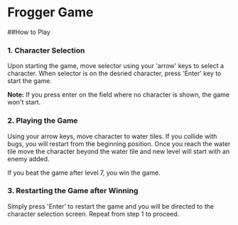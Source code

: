Frogger Game
=============

##How to Play

### 1. Character Selection
Upon starting the game, move selector using your 'arrow' keys to select a character. When selector is on the desried character, press 'Enter' key to start the game. 

**Note:** If you press enter on the field where no character is shown, the game won't start.

### 2. Playing the Game
Using your arrow keys, move character to water tiles. If you collide with bugs, you will restart from the beginning position. Once you reach the water tile move the character beyond the water tile and new level will start with an enemy added. 

If you beat the game after level 7, you win the game. 

### 3. Restarting the Game after Winning
Simply press 'Enter' to restart the game and you will be directed to the character selection screen. Repeat from step 1 to proceed.
